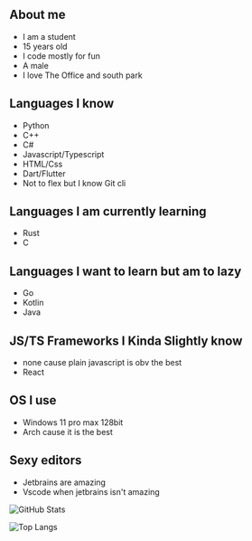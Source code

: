 ## About me
- I am a student
- 15 years old
- I code mostly for fun
- A male
- I love The Office and south park

## Languages I know
- Python
- C++
- C#
- Javascript/Typescript
- HTML/Css
- Dart/Flutter
- Not to flex but I know Git cli

## Languages I am currently learning
- Rust
- C

## Languages I want to learn but am to lazy 
- Go
- Kotlin
- Java

## JS/TS Frameworks I Kinda Slightly know
- none cause plain javascript is obv the best
- React

## OS I use
- Windows 11 pro max 128bit
- Arch cause it is the best

## Sexy editors
- Jetbrains are amazing
- Vscode when jetbrains isn't amazing

![GitHub Stats](https://github-readme-stats.vercel.app/api?username=xavierbrasher&show_icons=true&theme=dark)


![Top Langs](https://github-readme-stats.vercel.app/api/top-langs/?username=xavierbrasher&langs_count=8&theme=dark)
<!---
xavierbrasher/xavierbrasher is a ✨ special ✨ repository because its `README.md` (this file) appears on your GitHub profile.
You can click the Preview link to take a look at your changes.
--->
